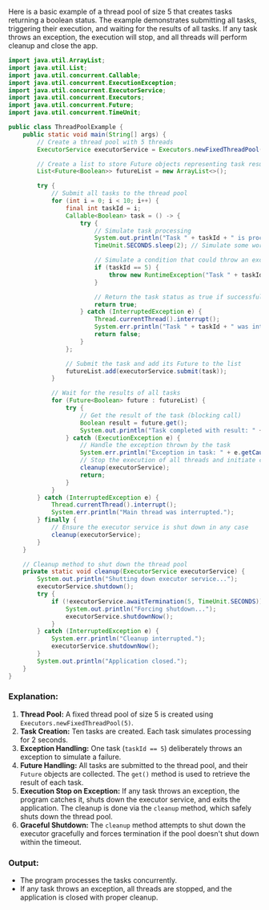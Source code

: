 Here is a basic example of a thread pool of size 5 that creates tasks returning a boolean status. The example demonstrates submitting all tasks, triggering their execution, and waiting for the results of all tasks. If any task throws an exception, the execution will stop, and all threads will perform cleanup and close the app.

```java
import java.util.ArrayList;
import java.util.List;
import java.util.concurrent.Callable;
import java.util.concurrent.ExecutionException;
import java.util.concurrent.ExecutorService;
import java.util.concurrent.Executors;
import java.util.concurrent.Future;
import java.util.concurrent.TimeUnit;

public class ThreadPoolExample {
    public static void main(String[] args) {
        // Create a thread pool with 5 threads
        ExecutorService executorService = Executors.newFixedThreadPool(5);

        // Create a list to store Future objects representing task results
        List<Future<Boolean>> futureList = new ArrayList<>();

        try {
            // Submit all tasks to the thread pool
            for (int i = 0; i < 10; i++) {
                final int taskId = i;
                Callable<Boolean> task = () -> {
                    try {
                        // Simulate task processing
                        System.out.println("Task " + taskId + " is processing.");
                        TimeUnit.SECONDS.sleep(2); // Simulate some work

                        // Simulate a condition that could throw an exception
                        if (taskId == 5) {
                            throw new RuntimeException("Task " + taskId + " encountered an error!");
                        }

                        // Return the task status as true if successful
                        return true;
                    } catch (InterruptedException e) {
                        Thread.currentThread().interrupt();
                        System.err.println("Task " + taskId + " was interrupted.");
                        return false;
                    }
                };

                // Submit the task and add its Future to the list
                futureList.add(executorService.submit(task));
            }

            // Wait for the results of all tasks
            for (Future<Boolean> future : futureList) {
                try {
                    // Get the result of the task (blocking call)
                    Boolean result = future.get();
                    System.out.println("Task completed with result: " + result);
                } catch (ExecutionException e) {
                    // Handle the exception thrown by the task
                    System.err.println("Exception in task: " + e.getCause());
                    // Stop the execution of all threads and initiate cleanup
                    cleanup(executorService);
                    return;
                }
            }
        } catch (InterruptedException e) {
            Thread.currentThread().interrupt();
            System.err.println("Main thread was interrupted.");
        } finally {
            // Ensure the executor service is shut down in any case
            cleanup(executorService);
        }
    }

    // Cleanup method to shut down the thread pool
    private static void cleanup(ExecutorService executorService) {
        System.out.println("Shutting down executor service...");
        executorService.shutdown();
        try {
            if (!executorService.awaitTermination(5, TimeUnit.SECONDS)) {
                System.out.println("Forcing shutdown...");
                executorService.shutdownNow();
            }
        } catch (InterruptedException e) {
            System.err.println("Cleanup interrupted.");
            executorService.shutdownNow();
        }
        System.out.println("Application closed.");
    }
}
```

### Explanation:

1. **Thread Pool:** A fixed thread pool of size 5 is created using `Executors.newFixedThreadPool(5)`.
2. **Task Creation:** Ten tasks are created. Each task simulates processing for 2 seconds.
3. **Exception Handling:** One task (`taskId == 5`) deliberately throws an exception to simulate a failure.
4. **Future Handling:** All tasks are submitted to the thread pool, and their `Future` objects are collected. The `get()` method is used to retrieve the result of each task.
5. **Execution Stop on Exception:** If any task throws an exception, the program catches it, shuts down the executor service, and exits the application. The cleanup is done via the `cleanup` method, which safely shuts down the thread pool.
6. **Graceful Shutdown:** The `cleanup` method attempts to shut down the executor gracefully and forces termination if the pool doesn't shut down within the timeout.

### Output:
- The program processes the tasks concurrently.
- If any task throws an exception, all threads are stopped, and the application is closed with proper cleanup.
